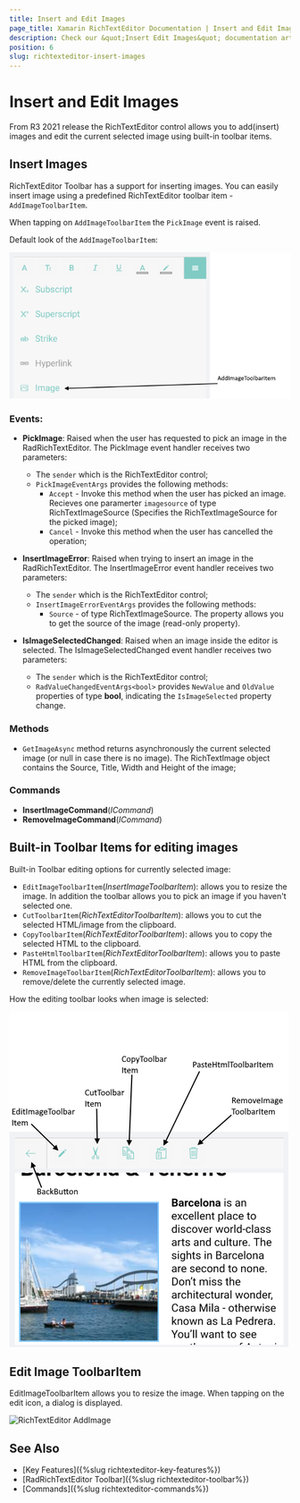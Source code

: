 ```yaml
---
title: Insert and Edit Images
page_title: Xamarin RichTextEditor Documentation | Insert and Edit Images
description: Check our &quot;Insert Edit Images&quot; documentation article for Telerik RichTextEditor for Xamarin control.
position: 6
slug: richtexteditor-insert-images
---
```


# Insert and Edit Images

From R3 2021 release the RichTextEditor control allows you to add(insert) images and edit the current selected image using built-in toolbar items. 

## Insert Images

RichTextEditor Toolbar has a support for inserting images. You can easily insert image using a predefined RichTextEditor toolbar item - `AddImageToolbarItem`. 

When tapping on `AddImageToolbarItem` the `PickImage` event is raised. 

Default look of the `AddImageToolbarItem`:

![RichTextEditor AddImage](images/add-image-toolbar-item.png)

### Events: 

* **PickImage**: Raised when the user has requested to pick an image in the RadRichTextEditor. The PickImage event handler receives two parameters:
	* The `sender` which is the RichTextEditor control;
	* `PickImageEventArgs` provides the following methods:
		* `Accept` - Invoke this method when the user has picked an image. Recieves one paramerter `imagesource` of type RichTextImageSource (Specifies the RichTextImageSource for the picked image);
		* `Cancel` - Invoke this method when the user has cancelled the operation;

* **InsertImageError**: Raised when trying to insert an image in the RadRichTextEditor. The InsertImageError event handler receives two parameters:
	* The `sender` which is the RichTextEditor control;
	* `InsertImageErrorEventArgs` provides the following methods:
		* `Source` - of type RichTextImageSource. The property allows you to get the source of the image (read-only property).

* **IsImageSelectedChanged**: Raised when an image inside the editor is selected. The IsImageSelectedChanged event handler receives two parameters:
	* The `sender` which is the RichTextEditor control;
	* `RadValueChangedEventArgs<bool>` provides `NewValue` and `OldValue` properties of type **bool**, indicating the `IsImageSelected` property change.

### Methods

* `GetImageAsync` method returns asynchronously the current selected image (or null in case there is no image). The RichTextImage object contains the Source, Title, Width and Height of the image;

### Commands

* **InsertImageCommand**(*ICommand*)
* **RemoveImageCommand**(*ICommand*)

## Built-in Toolbar Items for editing images

Built-in Toolbar editing options for currently selected image:

* `EditImageToolbarItem`(*InsertImageToolbarItem*): allows you to resize the image. In addition the toolbar allows you to pick an image if you haven't selected one. 
* `CutToolbarItem`(*RichTextEditorToolbarItem*): allows you to cut the selected HTML/image from the clipboard.
* `CopyToolbarItem`(*RichTextEditorToolbarItem*): allows you to copy the selected HTML to the clipboard. 
* `PasteHtmlToolbarItem`(*RichTextEditorToolbarItem*): allows you to paste HTML from the clipboard.
* `RemoveImageToolbarItem`(*RichTextEditorToolbarItem*): allows you to remove/delete the currently selected image.

How the editing toolbar looks when image is selected: 

![RichTextEditor AddImage](images/rte-edit-image-toolbar-items.png)

## Edit Image ToolbarItem

EditImageToolbarItem allows you to resize the image. When tapping on the edit icon, a dialog is displayed. 

![RichTextEditor AddImage](images/items.png)

## See Also

- [Key Features]({%slug richtexteditor-key-features%})
- [RadRichTextEditor Toolbar]({%slug richtexteditor-toolbar%})
- [Commands]({%slug richtexteditor-commands%})
